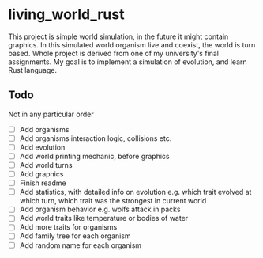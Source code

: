 # living_world_rust

This project is simple world simulation, in the future it might contain graphics. In this simulated world organism live and coexist, the world is turn based. Whole project is derived from one of my university's final assignments. My goal is to implement a simulation of evolution, and learn Rust language.

## Todo

Not in any particular order

- [ ] Add organisms
- [ ] Add organisms interaction logic, collisions etc.
- [ ] Add evolution
- [ ] Add world printing mechanic, before graphics
- [ ] Add world turns
- [ ] Add graphics
- [ ] Finish readme
- [ ] Add statistics, with detailed info on evolution e.g. which trait evolved at which turn, which trait was the strongest in current world
- [ ] Add organism behavior e.g. wolfs attack in packs
- [ ] Add world traits like temperature or bodies of water
- [ ] Add more traits for organisms
- [ ] Add family tree for each organism
- [ ] Add random name for each organism
